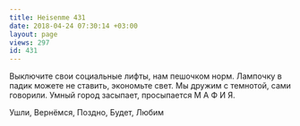 ```yaml
---
title: Heisenme 431
date: 2018-04-24 07:30:14 +03:00
layout: page
views: 297
id: 431
---
```


Выключите свои социальные лифты, нам пешочком норм. 
Лампочку в падик можете не ставить, экономьте свет. Мы дружим с темнотой, сами говорили.
Умный город засыпает, просыпается М А Ф И Я.

Ушли, Вернёмся, Поздно, Будет, Любим


